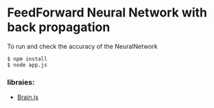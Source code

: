 # FeedForward Neural Network with back propagation

To run and check the accuracy of the NeuralNetwork
```
$ npm install
$ node app.js
```

### libraies:
- [Brain.js](https://github.com/BrainJS/brain.js)